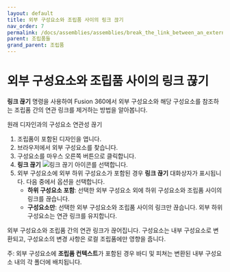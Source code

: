 ```yaml
---
layout: default
title: 외부 구성요소와 조립품 사이의 링크 끊기
nav_order: 7
permalink: /docs/assemblies/assemblies/break_the_link_between_an_external_component_and_the_assembly
parent: 조립품들
grand_parent: 조립품
---
```

외부 구성요소와 조립품 사이의 링크 끊기
======================

**링크 끊기** 명령을 사용하여 Fusion 360에서 외부 구성요소와 해당 구성요소를 참조하는 조립품 간의 연관 링크를 제거하는 방법을 알아봅니다.

원래 디자인과의 구성요소 연관성 끊기

1.  조립품이 포함된 디자인을 엽니다.
2.  브라우저에서 외부 구성요소를 찾습니다.
3.  구성요소를 마우스 오른쪽 버튼으로 클릭합니다.
4.  **링크 끊기** ![링크 끊기 아이콘](https://help.autodesk.com/cloudhelp/KOR/Fusion-Assemble/images/icon/browser/break-link.png)를 선택합니다.
5.  외부 구성요소에 외부 하위 구성요소가 포함된 경우 **링크 끊기** 대화상자가 표시됩니다. 다음 중에서 옵션을 선택합니다.
    *   **하위 구성요소 포함**: 선택한 외부 구성요소 외에 하위 구성요소와 조립품 사이의 링크를 끊습니다.
    *   **구성요소만**: 선택한 외부 구성요소와 조립품 사이의 링크만 끊습니다. 외부 하위 구성요소는 연관 링크를 유지합니다.

외부 구성요소와 조립품 간의 연관 링크가 끊어집니다. 구성요소는 내부 구성요소로 변환되고, 구성요소의 변경 사항은 로컬 조립품에만 영향을 줍니다.

주: 외부 구성요소에 **조립품 컨텍스트**가 포함된 경우 바디 및 피쳐는 변환된 내부 구성요소 내의 각 폴더에 배치됩니다.